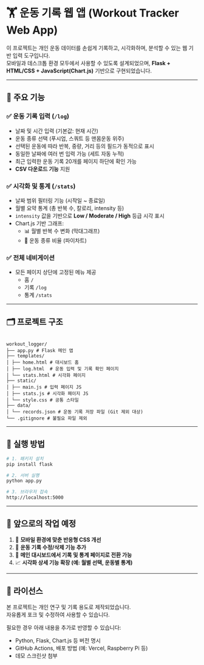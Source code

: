 # 🏋️ 운동 기록 웹 앱 (Workout Tracker Web App)

이 프로젝트는 개인 운동 데이터를 손쉽게 기록하고, 시각화하며, 분석할 수 있는 웹 기반 입력 도구입니다.  
모바일과 데스크톱 환경 모두에서 사용할 수 있도록 설계되었으며, **Flask + HTML/CSS + JavaScript(Chart.js)** 기반으로 구현되었습니다.

---

## 📌 주요 기능

### ✅ 운동 기록 입력 (`/log`)

- 날짜 및 시간 입력 (기본값: 현재 시간)
- 운동 종류 선택 (푸시업, 스쿼트 등 맨몸운동 위주)
- 선택된 운동에 따라 반복, 중량, 거리 등의 필드가 동적으로 표시
- 동일한 날짜에 여러 번 입력 가능 (세트 자동 누적)
- 최근 입력한 운동 기록 20개를 페이지 하단에 확인 가능
- **CSV 다운로드 기능** 지원

### ✅ 시각화 및 통계 (`/stats`)

- 날짜 범위 필터링 기능 (시작일 ~ 종료일)
- 월별 요약 통계 (총 반복 수, 칼로리, intensity 등)
- `intensity` 값을 기반으로 **Low / Moderate / High** 등급 시각 표시
- Chart.js 기반 그래프:
  - 📊 월별 반복 수 변화 (막대그래프)
  - 🥧 운동 종류 비율 (파이차트)

### ✅ 전체 네비게이션

- 모든 페이지 상단에 고정된 메뉴 제공
  - 홈 `/`
  - 기록 `/log`
  - 통계 `/stats`

---

## 🗂 프로젝트 구조

```

workout_logger/  
├── app.py # Flask 메인 앱  
├── templates/  
│ ├── home.html # 대시보드 홈
│ ├── log.html  # 운동 입력 및 기록 확인 페이지
│ └── stats.html # 시각화 페이지
├── static/  
│ ├── main.js # 입력 페이지 JS  
│ ├── stats.js # 시각화 페이지 JS  
│ └── style.css # 공통 스타일  
├── data/  
│ └── records.json # 운동 기록 저장 파일 (Git 제외 대상)  
└── .gitignore # 불필요 파일 제외
```

---

## 🚀 실행 방법

```bash
# 1. 패키지 설치
pip install flask

# 2. 서버 실행
python app.py

# 3. 브라우저 접속
http://localhost:5000
```

---

## 🔧 앞으로의 작업 예정

1. 📱 **모바일 환경에 맞춘 반응형 CSS 개선**
2. 📝 **운동 기록 수정/삭제 기능 추가**
3. 🔀 **메인 대시보드에서 기록 및 통계 페이지로 전환 가능**
4. 📈 **시각화 상세 기능 확장 (예: 월별 선택, 운동별 통계)**

---

## 📄 라이선스

본 프로젝트는 개인 연구 및 기록 용도로 제작되었습니다.  
자유롭게 포크 및 수정하여 사용할 수 있습니다.

필요한 경우 아래 내용을 추가로 반영할 수 있습니다:

- Python, Flask, Chart.js 등 버전 명시
- GitHub Actions, 배포 방법 (예: Vercel, Raspberry Pi 등)
- 데모 스크린샷 첨부
